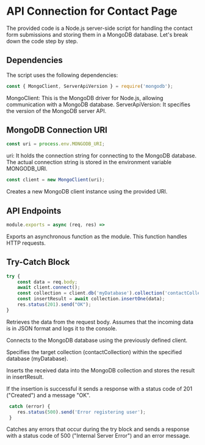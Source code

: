 # API Connection for Contact Page

The provided code is a Node.js server-side script for handling the contact form submissions and storing them in a MongoDB database. Let's break down the code step by step.

## Dependencies

The script uses the following dependencies:

```javascript
const { MongoClient, ServerApiVersion } = require('mongodb');
```
MongoClient: This is the MongoDB driver for Node.js, allowing communication with a MongoDB database.
ServerApiVersion: It specifies the version of the MongoDB server API.

## MongoDB Connection URI

```javascript
const uri = process.env.MONGODB_URI;
```
uri: It holds the connection string for connecting to the MongoDB database. The actual connection string is stored in the environment variable MONGODB_URI.

```javascript
const client = new MongoClient(uri);
```
Creates a new MongoDB client instance using the provided URI.

## API Endpoints
```javascript
module.exports = async (req, res) =>
```
Exports an asynchronous function as the module. This function handles HTTP requests.

## Try-Catch Block
```javascript
try {
    const data = req.body;
    await client.connect();
    const collection = client.db('myDatabase').collection('contactCollection');
    const insertResult = await collection.insertOne(data);
    res.status(201).send("OK");
}
```
Retrieves the data from the request body. Assumes that the incoming data is in JSON format and logs it to the console.

Connects to the MongoDB database using the previously defined client.

Specifies the target collection (contactCollection) within the specified database (myDatabase).

Inserts the received data into the MongoDB collection and stores the result in insertResult.

If the insertion is successful it sends a response with a status code of 201 ("Created") and a message "OK".

```javascript
 catch (error) {
    res.status(500).send('Error registering user');
 }
```

Catches any errors that occur during the try block and sends a response with a status code of 500 ("Internal Server Error") and an error message.
